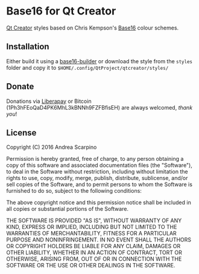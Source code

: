 # Base16 for Qt Creator

[Qt Creator][1] styles based on Chris Kempson's [Base16][2] colour schemes.

## Installation

Either build it using a [base16-builder][3] or download the style from the `styles` folder and copy it to `$HOME/.config/QtProject/qtcreator/styles/`

## Donate

Donations via [Liberapay](https://liberapay.com/ilpianista) or Bitcoin (1Ph3hFEoQaD4PK6MhL3kBNNh9FZFBfisEH) are always welcomed, _thank you_!

## License

Copyright (C) 2016 Andrea Scarpino

Permission is hereby granted, free of charge, to any person obtaining a copy of this software and associated documentation files (the "Software"), to deal in the Software without restriction, including without limitation the rights to use, copy, modify, merge, publish, distribute, sublicense, and/or sell copies of the Software, and to permit persons to whom the Software is furnished to do so, subject to the following conditions:

The above copyright notice and this permission notice shall be included in all copies or substantial portions of the Software.

THE SOFTWARE IS PROVIDED "AS IS", WITHOUT WARRANTY OF ANY KIND, EXPRESS OR IMPLIED, INCLUDING BUT NOT LIMITED TO THE WARRANTIES OF MERCHANTABILITY, FITNESS FOR A PARTICULAR PURPOSE AND NONINFRINGEMENT. IN NO EVENT SHALL THE AUTHORS OR COPYRIGHT HOLDERS BE LIABLE FOR ANY CLAIM, DAMAGES OR OTHER LIABILITY, WHETHER IN AN ACTION OF CONTRACT, TORT OR OTHERWISE, ARISING FROM, OUT OF OR IN CONNECTION WITH THE SOFTWARE OR THE USE OR OTHER DEALINGS IN THE SOFTWARE.

[1]: https://www.qt.io/ide/
[2]: https://github.com/chriskempson/base16
[3]: https://github.com/chriskempson/base16-builder#how-can-i-build-this-new-stuff
